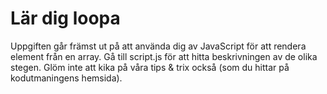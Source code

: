 # Lär dig loopa
Uppgiften går främst ut på att använda dig av JavaScript för att rendera element från en array. Gå till script.js för att hitta beskrivningen av de olika stegen. Glöm inte att kika på våra tips & trix också (som du hittar på kodutmaningens hemsida).
